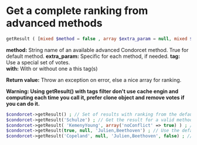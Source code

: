 # Get a complete ranking from advanced methods
```php
getResult ( [mixed $method = false , array $extra_param = null, mixed $tag , bool $with = true] )
```
**method:** String name of an available advanced Condorcet method. True for default method.
**extra_param:** Specific for each method, if needed.
**tag:** Use a special set of votes.  
**with:** With or without one a this tag(s)   

**Return value:** Throw an exception on error, else a nice array for ranking.

__Warning: Using getResult() with tags filter don't use cache engin and computing each time you call it, prefer clone object and remove votes if you can do it.__


```php
$condorcet->getResult() ; // Set of results with ranking from the default method. (Class Default: Schulze)  
$condorcet->getResult('Schulze') ; // Get the result for a valid method.
$condorcet->getResult( 'KemenyYoung', array('noConflict' => true) ) ; // Sometimes (actually only this one for KemenyYoung), you can use an array for some algorithm configuration. See details above.
$condorcet->getResult(true, null, 'Julien,Beethoven') ; // Use the default ranking method, no special parameters to it, but only compute with vote get tag 'Julien' or tag 'Beethoven'.
$condorcet->getResult('Copeland', null, 'Julien,Beethoven', false) ; // Use the Copeland methodd, no special parameters to it, but only compute with vote without tag 'Julien' and without tag 'Beethoven'.
```